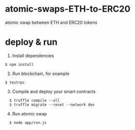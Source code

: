 # atomic-swaps-ETH-to-ERC20

atomic swap between ETH and ERC20 tokens

# deploy & run
1. Install dependencies
```
$ npm install
```
2. Run blockchain, for example 
```
$ testrpc
```
3. Compile and deploy your smart contracts
```
  $ truffle compile --all
  $ truffle migrate --reset --network dev
```
4. Run atomic swap 
```
  $ node app/run.js
```
